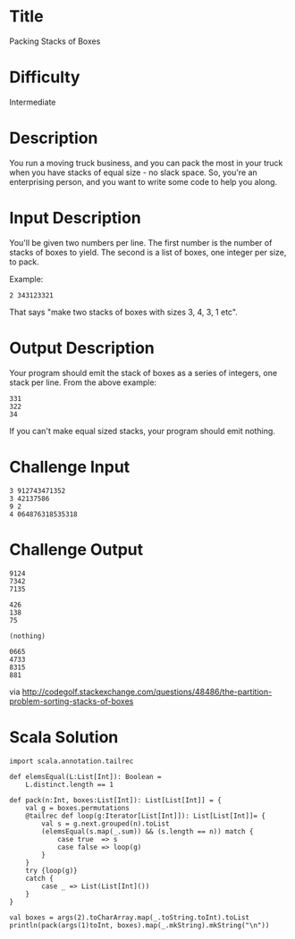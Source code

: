# Title

Packing Stacks of Boxes

# Difficulty

Intermediate

# Description

You run a moving truck business, and you can pack the most in your truck when you have stacks of equal size - no slack space. So, you're an enterprising person, and you want to write some code to help you along. 

# Input Description

You'll be given two numbers per line. The first number is the number of stacks of boxes to yield. The second is a list of boxes, one integer per size, to pack. 

Example:

	2 343123321
	
That says "make two stacks of boxes with sizes 3, 4, 3, 1 etc". 

# Output Description

Your program should emit the stack of boxes as a series of integers, one stack per line. From the above example:

	331
	322
	34

If you can't make equal sized stacks, your program should emit nothing. 

# Challenge Input

	3 912743471352
	3 42137586
	9 2 
	4 064876318535318

# Challenge Output

	9124
	7342
	7135

	426
	138
	75

	(nothing)
	
	0665
	4733
	8315
	881

via http://codegolf.stackexchange.com/questions/48486/the-partition-problem-sorting-stacks-of-boxes
	
# Scala Solution

	import scala.annotation.tailrec

	def elemsEqual(L:List[Int]): Boolean = 
		L.distinct.length == 1 
	
	def pack(n:Int, boxes:List[Int]): List[List[Int]] = {
		val g = boxes.permutations	
		@tailrec def loop(g:Iterator[List[Int]]): List[List[Int]]= {
			val s = g.next.grouped(n).toList
			(elemsEqual(s.map(_.sum)) && (s.length == n)) match {
				case true  => s
				case false => loop(g)
			}
		}
		try {loop(g)}
		catch {
			case _ => List(List[Int]())
		} 
	}

	val boxes = args(2).toCharArray.map(_.toString.toInt).toList
	println(pack(args(1)toInt, boxes).map(_.mkString).mkString("\n"))
